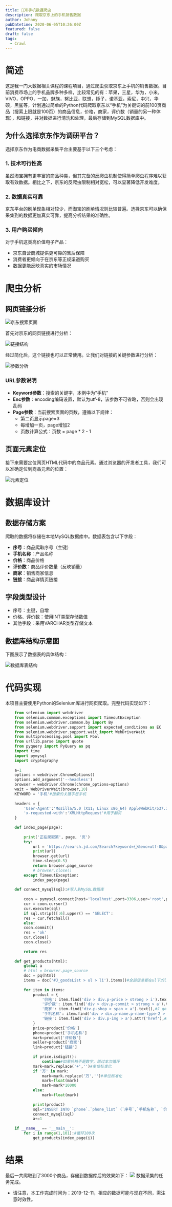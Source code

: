 ```yaml
---
title: 🔧JD手机数据爬虫
description: 爬取京东上的手机销售数据
author: Johnny
pubDatetime: 2020-06-05T10:26:00Z
featured: false
draft: false
tags:
  - Crawl
---
```


# 简述

这是我一门大数据相关课程的课程项目，通过爬虫获取京东上手机的销售数据。目前消费市场上的手机品牌多种多样，比较常见的有：苹果，三星，华为，小米，VIVO，OPPO，一加，魅族，努比亚，联想，锤子，诺基亚，索尼，中兴，华硕，黑鲨等，计划通过简单的Python代码爬取京东以“手机”为关键词的前100页商品（搜索上限就是100页）的商品信息，价格，商家，评价数（销量的另一种体现），和链接，并对数据进行清洗和处理，最后存储到MySQL数据库中。

## 为什么选择京东作为调研平台？

选择京东作为电商数据采集平台主要基于以下三个考虑：

### 1. 技术可行性高

虽然淘宝拥有更丰富的商品种类，但其完备的反爬虫机制使得简单爬虫程序难以获取有效数据。相比之下，京东的反爬虫限制相对宽松，可以显著降低开发难度。

### 2. 数据真实可靠

京东平台的刷单现象相对较少，而淘宝的刷单情况则比较普遍。选择京东可以确保采集到的数据更加真实可靠，提高分析结果的准确性。

### 3. 用户购买倾向

对于手机这类高价值电子产品：
- 京东自营商城提供更可靠的售后保障
- 消费者更倾向于在京东等正规渠道购买
- 数据更能反映真实的市场情况

# 爬虫分析

## 网页链接分析

![京东搜索页面](https://assets.beyh.net/20200605-1.avif)

首先对京东的网页链接进行分析：

![链接结构](https://assets.beyh.net/20200605-5.avif)

经过简化后，这个链接也可以正常使用。让我们对链接的关键参数进行分析：

![参数分析](https://assets.beyh.net/20200605-3.avif)

### URL参数说明

- **Keyword参数**：搜索的关键字，本例中为"手机"
- **Enc参数**：encoding编码设置，默认为utf-8，该参数不可省略，否则会出现乱码
- **Page参数**：当前搜索页面的页数，遵循以下规律：
  - 第二页显示page=3
  - 每增加一页，page增加2
  - 页数计算公式：页数 = page * 2 - 1

## 页面元素定位

接下来需要定位网页HTML代码中的商品元素。通过浏览器的开发者工具，我们可以准确定位到商品元素的位置：

![元素定位](https://assets.beyh.net/20200605-4.avif)

# 数据库设计

## 数据存储方案

爬取的数据将存储在本地MySQL数据库中。数据表包含以下字段：

- **序号**：商品爬取序号（主键）
- **手机名称**：产品名称
- **价格**：商品价格
- **评价数**：商品评价数量（反映销量）
- **商家**：销售商家信息
- **链接**：商品详情页链接

## 字段类型设计

- 序号：主键，自增
- 价格、评价数：使用INT类型存储数值
- 其他字段：采用VARCHAR类型存储文本

## 数据库结构示意图

下图展示了数据表的具体结构：

![数据库表结构](https://assets.beyh.net/20200605-2.avif)

# 代码实现

本项目主要使用Python的Selenium库进行网页爬取。完整代码实现如下：

```python
    from selenium import webdriver
    from selenium.common.exceptions import TimeoutException
    from selenium.webdriver.common.by import By
    from selenium.webdriver.support import expected_conditions as EC
    from selenium.webdriver.support.wait import WebDriverWait
    from multiprocessing.pool import Pool
    from urllib.parse import quote
    from pyquery import PyQuery as pq
    import time
    import pymysql
    import cryptography
    
    a=1
    options = webdriver.ChromeOptions()
    options.add_argument('--headless')
    browser = webdriver.Chrome(chrome_options=options)
    wait = WebDriverWait(browser,10)
    KEYWORD = '手机'#搜索的关键字是手机
    
    headers = {
        'User-Agent':'Mozilla/5.0 (X11; Linux x86_64) AppleWebKit/537.36 (KHTML, like Gecko) Chrome/75.0.3770.100 Safari/537.36',
        'x-requested-with':'XMLHttpRequest'#用于翻页
    }
    
    def index_page(page):
    
        print('正在爬取第', page, '页')
        try:
            url = 'https://search.jd.com/Search?keyword={}&enc=utf-8&page={}'.format(quote(KEYWORD),page*2-1)
            print(url)
            browser.get(url)
            time.sleep(0.5)
            return browser.page_source
            # browser.close()
        except TimeoutException:
            index_page(page)
    
    def connect_mysql(sql):#写入到MySQL数据库
    
        coon = pymysql.connect(host='localhost',port=3306,user='root',passwd ='123456',db ='phone',charset ='utf8')
        cur = coon.cursor()
        cur.execute(sql)
        if sql.strip()[:6].upper() == 'SELECT':
        res = cur.fetchall()
        else:
        coon.commit()
        res = 'ok'
        cur.close()
        coon.close()
    
        return res
    
    def get_products(html):
        global a
        # html = browser.page_source
        doc = pq(html)
        items = doc('#J_goodsList > ul > li').items()#全部信息都在ul下的li中
        
        for item in items:
            product = {
                '价格': item.find('div > div.p-price > strong > i').text(),#J_goodsList > ul > li:nth-child(1) > div > div.p-price > strong > i
                '评价数': item.find('div > div.p-commit > strong > a').text(),#J_goodsList > ul > li:nth-child(1) > div > div.p-commit > strong > a
                '商家': item.find('div.p-shop > span > a').text(),#J_goodsList > ul > li:nth-child(1) > div > div.p-shop > span > a
                '手机名称': item.find('div > div.p-name.p-name-type-2 > a > em').text(),#J_goodsList > ul > li:nth-child(1) > div > div.p-name.p-name-type-2 > a > em
                '链接': item.find('div > div.p-img > a').attr('href'),#J_goodsList > ul > li:nth-child(1) > div > div.p-img > a
            }
            price=product['价格']
            phone=product['手机名称']
            mark=product['评价数']
            seller=product['商家']
            link=product['链接']
    
            if price.isdigit():
                continue#如果价格不是数字，跳过本次循环
            mark=mark.replace('+','')#单位标准化
            if '万' in mark:
                mark=mark.replace('万','')#单位标准化
                mark=float(mark)
                mark=mark*10000
            else:
                mark=float(mark)
            
            print(product)
            sql="INSERT INTO `phone`.`phone_list` (`序号`,`手机名称`, `价格`, `评价数(销量)`, `商家`, `链接`) VALUES ('"+str(a)+"', '"+phone+"', '"+price+"','"+str(mark)+"','"+seller+"','"+link+"');"
            connect_mysql(sql)
            a+=1
            
    if __name__ == '__main__':
        for i in range(1,101):#循环100次
            get_products(index_page(i))
```

# 结果

最后一共爬取到了3000个商品，存储到数据库后的效果如下：
![](https://assets.beyh.net/20200605-6.avif)
数据采集的任务完成。

- 请注意，本工作完成时间为：2019-12-11，相应的数据可能与现在不同，需注意时效性。